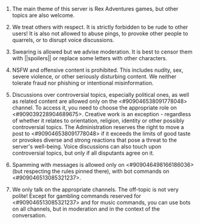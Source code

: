 1. The main theme of this server is Rex Adventures games, but other topics are also welcome.

2. We treat others with respect. It is strictly forbidden to be rude to other users! It is also not allowed to abuse pings, to provoke other people to quarrels, or to disrupt voice discussions.

3. Swearing is allowed but we advise moderation. It is best to censor them with ||spoilers|| or replace some letters with other characters.

4. NSFW and offensive content is prohibited. This includes nudity, sex, severe violence, or other seriously disturbing content. We neither tolerate fraud nor phishing or intentional misinformation.

5. Discussions over controversial topics, especially political ones, as well as related content are allowed only on the⁠ <#909046538091778048> channel. To access it, you need to choose the appropriate role on <#909039228904689675>. 
Creative work is an exception - regardless of whether it relates to orientation, religion, identity or other possibly controversial topics. The Administration reserves the right to move a post to <#909046538091778048> if it exceeds the limits of good taste or provokes diverse and strong reactions that pose a threat to the server's well-being. 
Voice discussions can also touch upon controversial topics, but only if all disputants agree on it.

6. Spamming with messages is allowed only on <#909046498166186036> (but respecting the rules pinned there), with bot commands on <#909046513085321237>.

7. We only talk on the appropriate channels. The off-topic is not very polite! Except for gambling commands reserved for <#909046513085321237> and for music commands, you can use bots on all channels, but in moderation and in the context of the conversation.
